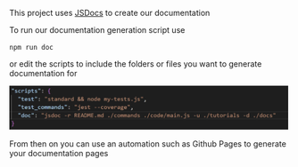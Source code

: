 This project uses [JSDocs](https://github.com/jsdoc/jsdoc) to create our documentation

To run our documentation generation script use

```
npm run doc
```

or edit the scripts to include the folders or files you want to generate documentation for

<img src="https://github.com/CSC510-G35-Fall2022/Mental_Health/blob/main/images/scripts.PNG?raw=true" width=500>

From then on you can use an automation such as Github Pages to generate your documentation pages
